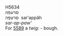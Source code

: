 <body>
  <p>H5634<br>  סרעפּה  <br> סַרעַפָּה  ‎  sar‛appâh  <br><i>sar-ap-paw‘ </i><br>For <a href="h5589.htm">5589</a>  a <i>twig: - </i>bough.<br></p>
 </body>
